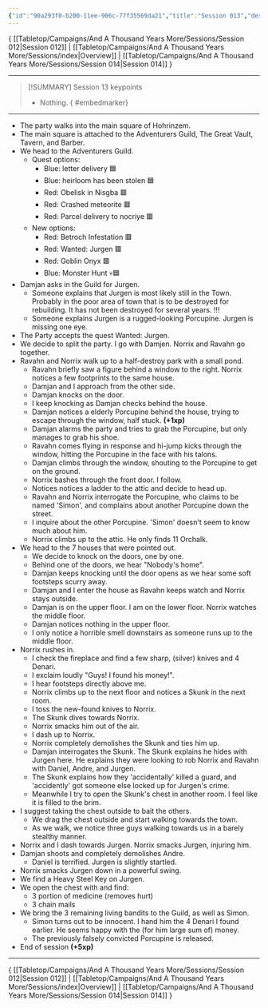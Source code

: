 ```yaml
---
{"id":"90a293f0-b200-11ee-906c-77f35569da21","title":"Session 013","description":"Session 13","publish":true,"date_created":"Tuesday, March 12th 2024, 1:39:36 am","date_modified":"Monday, April 15th 2024, 6:04:24 pm","cssclasses":["mado-heading"],"path":"Tabletop/Campaigns/And A Thousand Years More/Sessions/Session 013.md","permalink":"/tabletop/campaigns/and-a-thousand-years-more/sessions/session-013/","PassFrontmatter":true}
---
```



{ [[Tabletop/Campaigns/And A Thousand Years More/Sessions/Session 012\|Session 012]] | [[Tabletop/Campaigns/And A Thousand Years More/Sessions/index\|Overview]] | [[Tabletop/Campaigns/And A Thousand Years More/Sessions/Session 014\|Session 014]] }

---

> [!SUMMARY] Session 13 keypoints
> - Nothing.
{ #embedmarker}


---

 - The party walks into the main square of Hohrinzem.
 - The main square is attached to the Adventurers Guild, The Great Vault, Tavern, and Barber.
 - We head to the Adventurers Guild.
	 - Quest options:
		 - Blue: letter delivery 🟦
		 - Blue: heirloom has been stolen 🟦
		 - Red: Obelisk in Nisgba 🟥
		 - Red: Crashed meteorite 🟥
		 - Red: Parcel delivery to nocriye 🟥
	 - New options:
		 - Red: Betroch Infestation 🟥
		 - Red: Wanted: Jurgen 🟥
		 - Red: Goblin Onyx 🟥
		 - Blue: Monster Hunt 💀🟦
 - Damjan asks in the Guild for Jurgen.
	 - Someone explains that Jurgen is most likely still in the Town. Probably in the poor area of town that is to be destroyed for rebuilding. It has not been destroyed for several years. !!!
	 - Someone explains Jurgen is a rugged-looking Porcupine. Jurgen is missing one eye.
 - The Party accepts the quest Wanted: Jurgen.
 - We decide to split the party. I go with Damjen. Norrix and Ravahn go together.
 - Ravahn and Norrix walk up to a half-destroy park with a small pond.
	 - Ravahn briefly saw a figure behind a window to the right. Norrix notices a few footprints to the same house.
	 - Damjan and I approach from the other side.
	 - Damjan knocks on the door.
	 - I keep knocking as Damjan checks behind the house.
	 - Damjan notices a elderly Porcupine behind the house, trying to escape through the window, half stuck. **(+1xp)**
	 - Damjan alarms the party and tries to grab the Porcupine, but only manages to grab his shoe.
	 - Ravahn comes flying in response and hi-jump kicks through the window, hitting the Porcupine in the face with his talons.
	 - Damjan climbs through the window, shouting to the Porcupine to get on the ground.
	 - Norrix bashes through the front door. I follow.
	 - Notices notices a ladder to the attic and decide to head up.
	 - Ravahn and Norrix interrogate the Porcupine, who claims to be named 'Simon', and complains about another Porcupine down the street.
	 - I inquire about the other Porcupine. 'Simon' doesn't seem to know much about him.
	 - Norrix climbs up to the attic. He only finds 11 Orchalk.
 - We head to the 7 houses that were pointed out.
	 - We decide to knock on the doors, one by one.
	 - Behind one of the doors, we hear "Nobody's home".
	 - Damjan keeps knocking until the door opens as we hear some soft footsteps scurry away.
	 - Damjan and I enter the house as Ravahn keeps watch and Norrix stays outside.
	 - Damjan is on the upper floor. I am on the lower floor. Norrix watches the middle floor.
	 - Damjan notices nothing in the upper floor.
	 - I only notice a horrible smell downstairs as someone runs up to the middle floor.
 - Norrix rushes in.
	 - I check the fireplace and find a few sharp, (silver) knives and 4 Denari.
	 - I exclaim loudly "Guys! I found his money!".
	 - I hear footsteps directly above me.
	 - Norrix climbs up to the next floor and notices a Skunk in the next room.
	 - I toss the new-found knives to Norrix.
	 - The Skunk dives towards Norrix.
	 - Norrix smacks him out of the air.
	 - I dash up to Norrix.
	 - Norrix completely demolishes the Skunk and ties him up.
	 - Damjan interrogates the Skunk. The Skunk explains he hides with Jurgen here. He explains they were looking to rob Norrix and Ravahn with Daniel, Andre, and Jurgen.
	 - The Skunk explains how they 'accidentally' killed a guard, and 'accidently' got someone else locked up for Jurgen's crime.
	 - Meanwhile I try to open the Skunk's chest in another room. I feel like it is filled to the brim.
 - I suggest taking the chest outside to bait the others.
	 - We drag the chest outside and start walking towards the town.
	 - As we walk, we notice three guys walking towards us in a barely stealthy manner.
 - Norrix and I dash towards Jurgen. Norrix smacks Jurgen, injuring him.
 - Damjan shoots and completely demolishes Andre.
	 - Daniel is terrified. Jurgen is slightly startled.
 - Norrix smacks Jurgen down in a powerful swing.
 - We find a Heavy Steel Key on Jurgen.
 - We open the chest with and find:
	 - 3 portion of medicine (removes hurt)
	 - 3 chain mails
 - We bring the 3 remaining living bandits to the Guild, as well as Simon.
	 - Simon turns out to be innocent. I hand him the 4 Denari I found earlier. He seems happy with the (for him large sum of) money.
	 - The previously falsely convicted Porcupine is released.
 - End of session **(+5xp)**

---

{ [[Tabletop/Campaigns/And A Thousand Years More/Sessions/Session 012\|Session 012]] | [[Tabletop/Campaigns/And A Thousand Years More/Sessions/index\|Overview]] | [[Tabletop/Campaigns/And A Thousand Years More/Sessions/Session 014\|Session 014]] }
